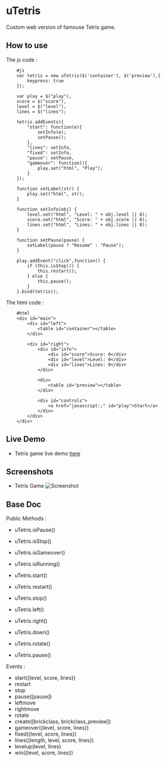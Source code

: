 uTetris
========

Custom web version of famouse Tetris game.


How to use
----------

The js code :
        
        #js
        var tetris = new uTetris($('container'), $('preview'),{
            keypress: true
        });

        var play = $("play"), 
        score = $("score"), 
        level = $("level"), 
        lines = $("lines");

        tetris.addEvents({
            "start": function(e){
                setInfo(e);
                setPause();
            },
            "lines": setInfo,
            "fixed": setInfo,
            "pause": setPause,
            "gameover": function(){
                play.set("html", "Play");
            }
        });

        function setLabel(str) {
            play.set("html", str);
        }

        function setInfo(obj) {
            level.set("html", "Level: " + obj.level || 0);
            score.set("html", "Score: " + obj.score || 0);
            lines.set("html", "Lines: " + obj.lines || 0);
        }

        function setPause(pause) {
            setLabel(pause ? "Resume" : "Pause");
        }

        play.addEvent("click",function() {
            if (this.isStop()) {
                this.restart();
            } else {
                this.pause();
            }
        }.bind(tetris));


The html code :

        #html
        <div id="main">
            <div id="left">
                <table id="container"></table>
            </div>

            <div id="right">
                <div id="info">
                    <div id="score">Score: 0</div>
                    <div id="level">Level: 0</div>
                    <div id="lines">Lines: 0</div>
                </div>

                <div>
                    <table id="preview"></table>
                </div>

                <div id="controls">
                    <a href="javascript:;" id="play">Start</a>
                </div>
            </div>
        </div>


Live Demo
-----------

* Tetris game live demo [here](http://goo.gl/l4hRG)


Screenshots
-----------
* Tetris Game ![Screenshot](http://www.lbnstudio.fr/labs/tetris/test/uTetris/tetris_screeshot.jpg)


Base Doc
-----------

Public Methods :
    
  * uTetris.isPause()
  * uTetris.isStop()
  * uTetris.isGameover()
  * uTetris.isRunning()

  * uTetris.start()
  * uTetris.restart()
  * uTetris.stop()
  * uTetris.left()
  * uTetris.right()
  * uTetris.down()
  * uTetris.rotate()
  * uTetris.pause()
    
Events :

  * start({level, score, lines})
  * restart
  * stop
  * pause([pause])
  * leftmove
  * rightmove
  * rotate
  * create([brickclass, brickclass_preview])
  * gameover({level, score, lines})
  * fixed({level, score, lines})
  * lines({length, level, score, lines})
  * levelup(level, lines)
  * win({level, score, lines})
